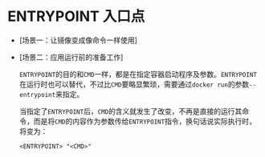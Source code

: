 # ENTRYPOINT 入口点

* \[场景一：让镜像变成像命令一样使用\]
* \[场景二：应用运行前的准备工作\]

  `ENTRYPOINT`的目的和`CMD`一样，都是在指定容器启动程序及参数。`ENTRYPOINT`在运行时也可以替代，不过比`CMD`要略显繁琐，需要通过`docker run`的参数`--entrypoint`来指定。

  当指定了`ENTRYPOINT`后，`CMD`的含义就发生了改变，不再是直接的运行其命令，而是将`CMD`的内容作为参数传给`ENTRYPOINT`指令，换句话说实际执行时，将变为：

  ```text
  <ENTRYPOINT> "<CMD>"
  ```


